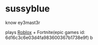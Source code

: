 # sussyblue

know ey3mast3r

plays [Roblox](https://www.roblox.com/users/1387578935/profile) + Fortnite(epic games id: 6d16c3c6e03d4fa983600367b1738e9f)
b